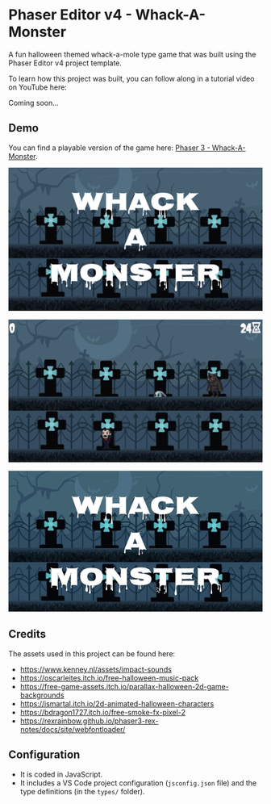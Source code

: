 # Phaser Editor v4 - Whack-A-Monster

A fun halloween themed whack-a-mole type game that was built using the Phaser Editor v4 project template.

To learn how this project was built, you can follow along in a tutorial video on YouTube here:

Coming soon...

## Demo

You can find a playable version of the game here: <a href="https://scottwestover.dev/games/whack-a-monster/index.html" target="_blank">Phaser 3 - Whack-A-Monster</a>.

![Title](/docs/screenshot1.png?raw=true 'Title')

![Gameplay Screenshot](/docs/screenshot2.png?raw=true 'Gameplay Screenshot')

![Gameplay](/docs/example.gif?raw=true 'Gameplay')

## Credits

The assets used in this project can be found here:

* https://www.kenney.nl/assets/impact-sounds
* https://oscarleites.itch.io/free-halloween-music-pack
* https://free-game-assets.itch.io/parallax-halloween-2d-game-backgrounds
* https://ismartal.itch.io/2d-animated-halloween-characters
* https://bdragon1727.itch.io/free-smoke-fx-pixel-2
* https://rexrainbow.github.io/phaser3-rex-notes/docs/site/webfontloader/

## Configuration

* It is coded in JavaScript.
* It includes a VS Code project configuration (`jsconfig.json` file) and the type definitions (in the `types/` folder).
